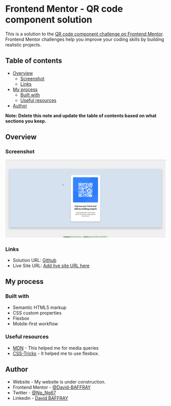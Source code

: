 # Frontend Mentor - QR code component solution

This is a solution to the [QR code component challenge on Frontend Mentor](https://www.frontendmentor.io/challenges/qr-code-component-iux_sIO_H). Frontend Mentor challenges help you improve your coding skills by building realistic projects. 

## Table of contents

- [Overview](#overview)
  - [Screenshot](#screenshot)
  - [Links](#links)
- [My process](#my-process)
  - [Built with](#built-with)
  - [Useful resources](#useful-resources)
- [Author](#author)

**Note: Delete this note and update the table of contents based on what sections you keep.**

## Overview

### Screenshot

![](./assets/images/screenshot.png)

### Links

- Solution URL: [Github](https://github.com/David-BAFFRAY/-FeM--01----QR-Code-component)
- Live Site URL: [Add live site URL here](https://your-live-site-url.com)

## My process

### Built with

- Semantic HTML5 markup
- CSS custom properties
- Flexbox
- Mobile-first workflow

### Useful resources

- [MDN](https://developer.mozilla.org/fr/docs/Web/CSS/Media_Queries/Using_media_queries) - This helped me for media queries
- [CSS-Tricks](https://css-tricks.com/snippets/css/a-guide-to-flexbox/) - It helped me to use flexbox.

## Author

- Website - My website is under construction.
- Frontend Mentor - [@David-BAFFRAY](https://www.frontendmentor.io/profile/David-BAFFRAY)
- Twitter - [@Np_Ng67](https://twitter.com/Np_Ng67)
- Linkedin - [David BAFFRAY](https://www.linkedin.com/in/david-baffray-189b6422b/)
